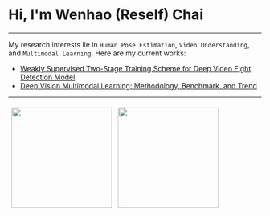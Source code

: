 # Hi, I'm Wenhao (Reself) Chai

---

My research interests lie in `Human Pose Estimation`, `Video Understanding`, and `Multimodal Learning`. Here are my current works:

- [Weakly Supervised Two-Stage Training Scheme for Deep Video Fight Detection Model](https://arxiv.org/abs/2209.11477v1)
- [Deep Vision Multimodal Learning: Methodology, Benchmark, and Trend](https://www.mdpi.com/2076-3417/12/13/6588)

---

<a href="https://github.com/Reself-C/"><img src="https://github-readme-stats.vercel.app/api?username=Reself-C&show_icons=true&theme=radical" height="200" align="left" style="margin: 6px; margin-bottom: 20px;" /></a>
<a href="https://github.com/Reself-C/"><img src="https://github-readme-stats.vercel.app/api/top-langs/?username=Reself-C&layout=compact&theme=radical&langs_count=6&hide=jupyter%20notebook,tex" height="200" align="left" style="margin: 6px; margin-bottom: 20px;" /></a>
